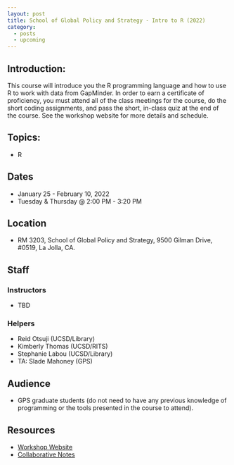 ```yaml
---
layout: post
title: School of Global Policy and Strategy - Intro to R (2022)
category:
  - posts
  - upcoming
---
```


## Introduction:

This course will introduce you the R programming language and how to use R to work with data from GapMinder. In order to earn a certificate of proficiency, you must attend all of the class meetings for the course, do the short coding assignments, and pass the short, in-class quiz at the end of the course. See the workshop website for more details and schedule.


## Topics:

* R


## Dates

* January 25 - February 10, 2022
* Tuesday & Thursday @ 2:00 PM - 3:20 PM

## Location

* RM 3203, School of Global Policy and Strategy, 9500 Gilman Drive, #0519, La Jolla, CA.


## Staff

### Instructors
* TBD

### Helpers
* Reid Otsuji (UCSD/Library)
* Kimberly Thomas (UCSD/RITS)
* Stephanie Labou (UCSD/Library)
* TA: Slade Mahoney (GPS)


## Audience

* GPS graduate students (do not need to have any previous knowledge of programming or the tools presented in the course to attend).


## Resources

* [Workshop Website](https://ucsdlib.github.io/win2022-gps-r/)
* [Collaborative Notes](https://hackmd.io/@U2NG/S1g1fvCKt)
